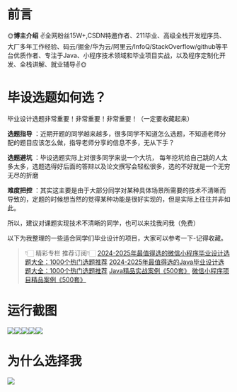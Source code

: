 # 前言

🌞**博主介绍**
✌全网粉丝15W+,CSDN特邀作者、211毕业、高级全栈开发程序员、大厂多年工作经验、码云/掘金/华为云/阿里云/InfoQ/StackOverflow/github等平台优质作者、专注于Java、小程序技术领域和毕业项目实战，以及程序定制化开发、全栈讲解、就业辅导✌🌞

# 毕设选题如何选？

毕业设计选题非常重要！非常重要！非常重要！（一定要收藏起来）

**选题指导** ：近期开题的同学越来越多，很多同学不知道怎么选题，不知道老师分配的题目应该怎么做，指导老师分享的信息不多，无从下手？

**选题避坑** ：毕设选题实际上对很多同学来说一个大坑，
每年挖坑给自己跳的人太多太多，选题选得好后面的答辩以及论文撰写会轻松很多，选的不好就是一个无穷无尽的折磨

**难度把控** ：其实这主要是由于大部分同学对某种具体场景所需要的技术不清晰而导致的，定题的时候想当然的觉得某种功能是很好实现的，但是实际上往往并非如此。

所以，建议对课题实现技术不清晰的同学，也可以来找我问我（免费）

以下为我整理的一些适合同学们毕业设计的项目，大家可以参考一下-记得收藏。

> 👇🏻 精彩专栏 推荐订阅👇🏻
> [2024-2025年最值得选的微信小程序毕业设计选题大全：1000个热门选题推荐](https://www.yuque.com/cxycsx/bve3ul)
> [2024-2025年最值得选的Java毕业设计选题大全：1000个热门选题推荐](https://www.yuque.com/cxycsx/bve3ul)
> [Java精品实战案例《500套》](https://www.yuque.com/cxycsx/bve3ul)
> [微信小程序项目精品案例《500套》](https://www.yuque.com/cxycsx/bve3ul)

# 运行截图

![](http://www.bysj52.com/uploadfile/ueditor/image/202306/%E6%AF%95%E8%AE%BEspringboot220%E5%9F%BA%E4%BA%8ESpringBoot+Vue%E7%9A%84%E5%91%A8%E8%BE%B9%E6%B8%B8%E5%B9%B3%E5%8F%B0%E4%B8%AA%E4%BA%BA%E7%AE%A1%E7%90%86%E6%A8%A1%E5%9D%97%E7%9A%84%E6%AF%95%E4%B8%9A%E8%AE%BE%E8%AE%A1/1.png)![](http://www.bysj52.com/uploadfile/ueditor/image/202306/%E6%AF%95%E8%AE%BEspringboot220%E5%9F%BA%E4%BA%8ESpringBoot+Vue%E7%9A%84%E5%91%A8%E8%BE%B9%E6%B8%B8%E5%B9%B3%E5%8F%B0%E4%B8%AA%E4%BA%BA%E7%AE%A1%E7%90%86%E6%A8%A1%E5%9D%97%E7%9A%84%E6%AF%95%E4%B8%9A%E8%AE%BE%E8%AE%A1/3.png)![](http://www.bysj52.com/uploadfile/ueditor/image/202306/%E6%AF%95%E8%AE%BEspringboot220%E5%9F%BA%E4%BA%8ESpringBoot+Vue%E7%9A%84%E5%91%A8%E8%BE%B9%E6%B8%B8%E5%B9%B3%E5%8F%B0%E4%B8%AA%E4%BA%BA%E7%AE%A1%E7%90%86%E6%A8%A1%E5%9D%97%E7%9A%84%E6%AF%95%E4%B8%9A%E8%AE%BE%E8%AE%A1/4.png)![](http://www.bysj52.com/uploadfile/ueditor/image/202306/%E6%AF%95%E8%AE%BEspringboot220%E5%9F%BA%E4%BA%8ESpringBoot+Vue%E7%9A%84%E5%91%A8%E8%BE%B9%E6%B8%B8%E5%B9%B3%E5%8F%B0%E4%B8%AA%E4%BA%BA%E7%AE%A1%E7%90%86%E6%A8%A1%E5%9D%97%E7%9A%84%E6%AF%95%E4%B8%9A%E8%AE%BE%E8%AE%A1/5.png)![](http://www.bysj52.com/uploadfile/ueditor/image/202306/%E6%AF%95%E8%AE%BEspringboot220%E5%9F%BA%E4%BA%8ESpringBoot+Vue%E7%9A%84%E5%91%A8%E8%BE%B9%E6%B8%B8%E5%B9%B3%E5%8F%B0%E4%B8%AA%E4%BA%BA%E7%AE%A1%E7%90%86%E6%A8%A1%E5%9D%97%E7%9A%84%E6%AF%95%E4%B8%9A%E8%AE%BE%E8%AE%A1/2.png)

# 为什么选择我

![](http://upload.cxycsx.vip/%E6%9C%AA%E5%91%BD%E5%90%8D__2024-09-06+10_52_44.jpg)

